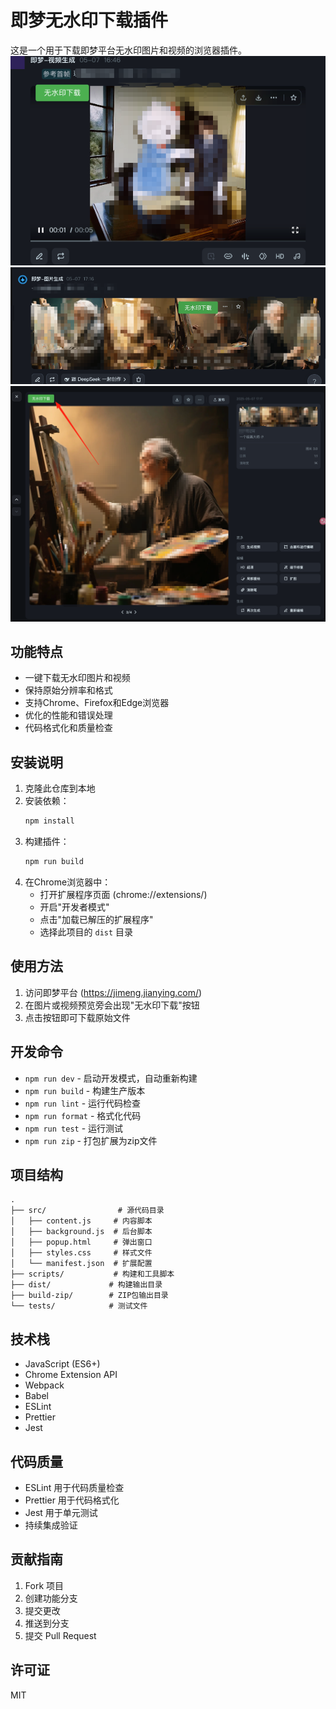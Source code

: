 # 即梦无水印下载插件

这是一个用于下载即梦平台无水印图片和视频的浏览器插件。
![alt text](assets/image.png)
![alt text](assets/image-1.png)
![alt text](assets/image-2.png)
## 功能特点

- 一键下载无水印图片和视频
- 保持原始分辨率和格式
- 支持Chrome、Firefox和Edge浏览器
- 优化的性能和错误处理
- 代码格式化和质量检查


## 安装说明

1. 克隆此仓库到本地
2. 安装依赖：
   ```bash
   npm install
   ```
3. 构建插件：
   ```bash
   npm run build
   ```
4. 在Chrome浏览器中：
   - 打开扩展程序页面 (chrome://extensions/)
   - 开启"开发者模式"
   - 点击"加载已解压的扩展程序"
   - 选择此项目的 `dist` 目录

## 使用方法

1. 访问即梦平台 (https://jimeng.jianying.com/)
2. 在图片或视频预览旁会出现"无水印下载"按钮
3. 点击按钮即可下载原始文件

## 开发命令

- `npm run dev` - 启动开发模式，自动重新构建
- `npm run build` - 构建生产版本
- `npm run lint` - 运行代码检查
- `npm run format` - 格式化代码
- `npm run test` - 运行测试
- `npm run zip` - 打包扩展为zip文件

## 项目结构

```
.
├── src/                # 源代码目录
│   ├── content.js     # 内容脚本
│   ├── background.js  # 后台脚本
│   ├── popup.html     # 弹出窗口
│   ├── styles.css     # 样式文件
│   └── manifest.json  # 扩展配置
├── scripts/           # 构建和工具脚本
├── dist/             # 构建输出目录
├── build-zip/        # ZIP包输出目录
└── tests/            # 测试文件
```

## 技术栈

- JavaScript (ES6+)
- Chrome Extension API
- Webpack
- Babel
- ESLint
- Prettier
- Jest

## 代码质量

- ESLint 用于代码质量检查
- Prettier 用于代码格式化
- Jest 用于单元测试
- 持续集成验证

## 贡献指南

1. Fork 项目
2. 创建功能分支
3. 提交更改
4. 推送到分支
5. 提交 Pull Request

## 许可证

MIT 
